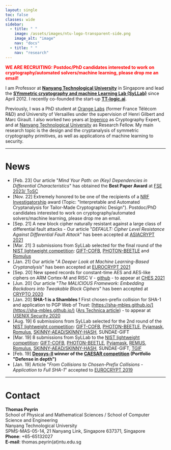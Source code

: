 ```yaml
---
layout: single
toc: false
classes: wide
sidebar:  
  - title: " "   
    image: /assets/images/ntu-logo-transparent-side.png
    image_alt: "image"
    nav: "docs"
  - title: " "
    nav: "research"
---
```


<span style="color:red"><strong>WE ARE RECRUITING: Postdoc/PhD candidates interested to work on cryptography/automated solvers/machine learning, please drop me an email!</strong></span>  

I am Professor at [**Nanyang Technological University**](http://www.ntu.edu.sg/) in Singapore and lead the [**SYmmetric cryptography and machine Learning Lab (SyLLab)**](https://syllab-ntu.github.io/syllab/) since April 2012. I recently co-founded the start-up [**TT-logic.ai**](http://www.tt-logic.ai/). 

Previously, I was a PhD student at [Orange Labs](http://www.orange.com/en_EN/) (former France Télécom R&D) and University of Versailles under the supervision of Henri Gilbert and Marc Girault. I also worked two years at [Ingenico](http://www.ingenico.com/) as Cryptography Expert, and at [Nanyang Technological University](http://www.ntu.edu.sg/) as Research Fellow. My main research topic is the design and the cryptanalysis of symmetric cryptography primitives, as well as applications of machine learning to security.

---

# News

- \[Feb. 23\] Our article "*Mind Your Path: on (Key) Dependencies in Differential Characteristics*" has obtained the **Best Paper Award** at [FSE 2023/ ToSC](https://fse.iacr.org/2023/) 
- \[Nov. 22\] Extremely honored to be one of the recipients of a [NRF Investigatorship](https://www.nrf.gov.sg/docs/default-source/default-document-library/nrf-website-(nrf-investigators-portfolio)_updated-nov-2022.pdf) award (Topic: "Interpretable and Automated Cryptanalysis for Tailor-Made Cryptographic Design"). Postdoc/PhD candidates interested to work on cryptography/automated solvers/machine learning, please drop me an email.
- \[Sep. 21\] A new block cipher naturally resistant against a large class of differential fault attacks - Our article "*DEFAULT: Cipher Level Resistance Against Differential Fault Attack*" has been accepted at [ASIACRYPT 2021](https://asiacrypt.iacr.org/2021/)  
- \[Mar. 21\] 3 submissions from SyLLab selected for the final round of the [NIST lightweight competition](https://csrc.nist.gov/Projects/Lightweight-Cryptography): [GIFT-COFB](https://www.isical.ac.in/~lightweight/COFB/), [PHOTON-BEETLE](https://www.isical.ac.in/~lightweight/beetle/) and [Romulus](https://romulusae.github.io/romulus/)
- \[Jan. 21\] Our article "*A Deeper Look at Machine Learning-Based Cryptanalysis*" has been accepted at [EUROCRYPT 2021](https://eurocrypt.iacr.org/2021/program.php)
- \[Sep. 20\] New speed records for constant-time AES and AES-like ciphers on ARM Cortex-M and RISC V - [github](https://github.com/aadomn/aes) - to appear at [CHES 2021](https://ches.iacr.org/2021/program.php)
- \[Jun. 20\] Our article "*The MALICIOUS Framework: Embedding Backdoors into Tweakable Block Ciphers*" has been accepted at [CRYPTO 2020](https://crypto.iacr.org/2020/)
- \[Jan. 20\] **SHA-1 is a Shambles !** First chosen-prefix collision for SHA-1 and application to PGP Web of Trust: [https://sha-mbles.github.io/](https://sha-mbles.github.io/) ([Ars Technica article](https://arstechnica.com/information-technology/2020/01/pgp-keys-software-security-and-much-more-threatened-by-new-sha1-exploit/)) - to appear at [USENIX Security 2020](https://www.usenix.org/conference/usenixsecurity20)
- \[Aug. 19\] 6 submissions from SyLLab selected for the 2nd round of the [NIST lightweight competition](https://csrc.nist.gov/Projects/Lightweight-Cryptography): [GIFT-COFB](https://www.isical.ac.in/~lightweight/COFB/), [PHOTON-BEETLE](https://www.isical.ac.in/~lightweight/beetle/), [Pyjamask](https://pyjamask-cipher.github.io/), [Romulus](https://romulusae.github.io/romulus/), [SKINNY-AEAD/SKINNY-HASH](https://sites.google.com/site/skinnycipher/nist-lwc-submission/skinny), SUNDAE-GIFT
- \[Mar. 19\] 8 submissions from SyLLab to the [NIST lightweight competition](https://csrc.nist.gov/Projects/Lightweight-Cryptography): [GIFT-COFB](https://www.isical.ac.in/~lightweight/COFB/), [PHOTON-BEETLE](https://www.isical.ac.in/~lightweight/beetle/), [Pyjamask](https://pyjamask-cipher.github.io/), [REMUS](https://remusae.github.io/remus/), [Romulus](https://romulusae.github.io/romulus/), [SKINNY-AEAD/SKINNY-HASH](https://sites.google.com/site/skinnycipher/nist-lwc-submission/skinny), SUNDAE-GIFT, [TGIF](https://tgifae.github.io/tgif/)
- \[Feb. 19\] **[Deoxys-II](https://sites.google.com/view/deoxyscipher) winner of the [CAESAR competition](http://competitions.cr.yp.to/caesar-submissions.html) (Portfolio "Defense in depth")**
- \[Jan. 19\] Article "*From Collisions to Chosen-Prefix Collisions - Application to Full SHA-1*" accepted to [EUROCRYPT 2019](https://eurocrypt.iacr.org/2019/program.html)  


---

# Contact

**Thomas Peyrin**  
School of Physical and Mathematical Sciences / School of Computer Science and Engineering    
Nanyang Technological University  
SPMS-MAS-05-14, 21 Nanyang Link, Singapore 637371, Singapore  
**Phone**: +65-65132027  
**E-mail**: thomas.peyrin(at)ntu.edu.sg

